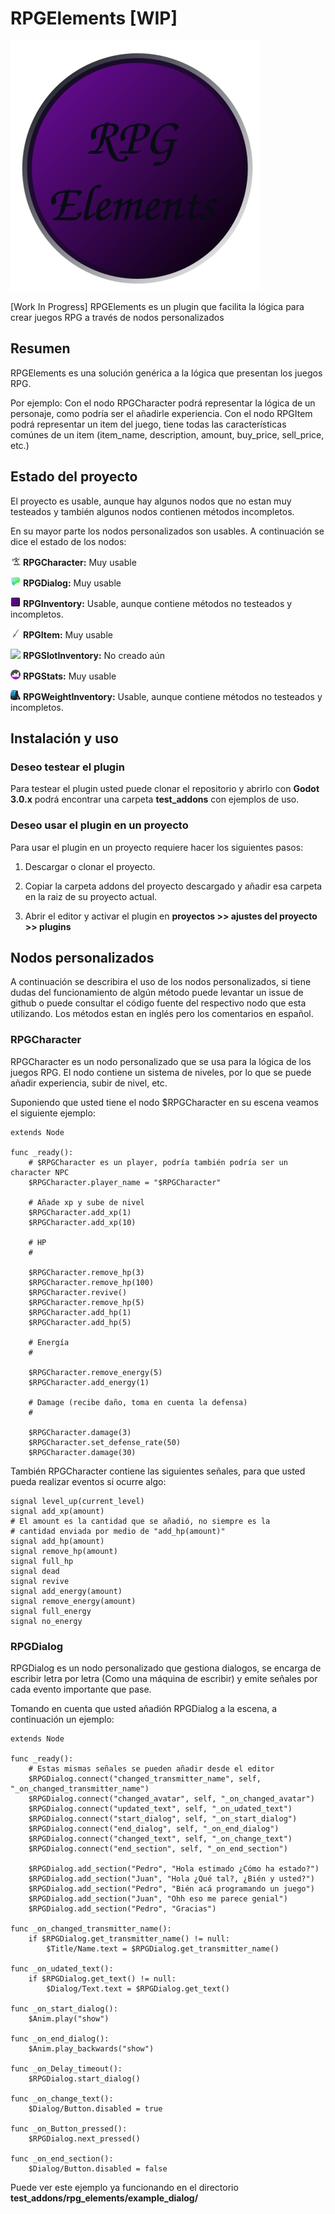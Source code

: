 # RPGElements [WIP]

![logo](https://github.com/MatiasVME/RPGElements/blob/master/original_images/RPGElementsFull.png)

[Work In Progress] RPGElements es un plugin que facilita la lógica para crear juegos RPG a través de nodos personalizados

## Resumen

RPGElements es una solución genérica a la lógica que presentan los juegos RPG.

Por ejemplo: Con el nodo RPGCharacter podrá representar la lógica de un personaje, como podría ser el añadirle experiencia. Con el nodo RPGItem podrá representar un item del juego, tiene todas las características comúnes de un item (item_name, description, amount, buy_price, sell_price, etc.)

## Estado del proyecto

El proyecto es usable, aunque hay algunos nodos que no estan muy testeados y también algunos nodos contienen métodos incompletos.

En su mayor parte los nodos personalizados son usables. A continuación se dice el estado de los nodos:

![](https://github.com/MatiasVME/RPGElements/blob/master/addons/rpg_elements/icons/RPGCharacter.png) **RPGCharacter:** Muy usable

![](https://github.com/MatiasVME/RPGElements/blob/master/addons/rpg_elements/icons/RPGDialog.png) **RPGDialog:** Muy usable

![](https://github.com/MatiasVME/RPGElements/blob/master/addons/rpg_elements/icons/RPGInventory.png) **RPGInventory:** Usable, aunque contiene métodos no testeados y incompletos.

![](https://github.com/MatiasVME/RPGElements/blob/master/addons/rpg_elements/icons/RPGItem.png) **RPGItem:** Muy usable

![](https://github.com/MatiasVME/RPGElements/blob/master/addons/rpg_elements/icons/RPGSlotInventory.png) **RPGSlotInventory:** No creado aún

![](https://github.com/MatiasVME/RPGElements/blob/master/addons/rpg_elements/icons/RPGStats.png) **RPGStats:** Muy usable

![](https://github.com/MatiasVME/RPGElements/blob/master/addons/rpg_elements/icons/RPGWeightInventory.png) **RPGWeightInventory:** Usable, aunque contiene métodos no testeados y incompletos.

## Instalación y uso

### Deseo testear el plugin

Para testear el plugin usted puede clonar el repositorio y abrirlo con **Godot 3.0.x** podrá encontrar una carpeta **test_addons** con ejemplos de uso.

### Deseo usar el plugin en un proyecto

Para usar el plugin en un proyecto requiere hacer los siguientes pasos:

1) Descargar o clonar el proyecto.

2) Copiar la carpeta addons del proyecto descargado y añadir esa carpeta en la raiz de su proyecto actual.

3) Abrir el editor y activar el plugin en **proyectos >> ajustes del proyecto >> plugins**

## Nodos personalizados

A continuación se describira el uso de los nodos personalizados, si tiene dudas del funcionamiento de algún método puede levantar un issue de github o puede consultar el código fuente del respectivo nodo que esta utilizando. Los métodos estan en inglés pero los comentarios en español.

### RPGCharacter

RPGCharacter es un nodo personalizado que se usa para la lógica de los juegos RPG. El nodo contiene un sistema de niveles, por lo que se puede añadir experiencia, subir de nivel, etc.

Suponiendo que usted tiene el nodo $RPGCharacter en su escena veamos el siguiente ejemplo:

```gdscript
extends Node

func _ready():
	# $RPGCharacter es un player, podría también podría ser un character NPC
	$RPGCharacter.player_name = "$RPGCharacter"
	
	# Añade xp y sube de nivel
	$RPGCharacter.add_xp(1)
	$RPGCharacter.add_xp(10)
	
	# HP
	#
	
	$RPGCharacter.remove_hp(3)
    $RPGCharacter.remove_hp(100)
	$RPGCharacter.revive()
    $RPGCharacter.remove_hp(5)
	$RPGCharacter.add_hp(1)
	$RPGCharacter.add_hp(5)

	# Energía
	#

	$RPGCharacter.remove_energy(5)
	$RPGCharacter.add_energy(1)

	# Damage (recibe daño, toma en cuenta la defensa)
	# 
	
	$RPGCharacter.damage(3)
	$RPGCharacter.set_defense_rate(50)
	$RPGCharacter.damage(30)

```

También RPGCharacter contiene las siguientes señales, para que usted pueda realizar eventos si ocurre algo:

```gdscript
signal level_up(current_level)
signal add_xp(amount)
# El amount es la cantidad que se añadió, no siempre es la
# cantidad enviada por medio de "add_hp(amount)"
signal add_hp(amount)
signal remove_hp(amount)
signal full_hp
signal dead
signal revive
signal add_energy(amount)
signal remove_energy(amount)
signal full_energy
signal no_energy
```

### RPGDialog

RPGDialog es un nodo personalizado que gestiona dialogos, se encarga de escribir letra por letra (Como una máquina de escribir) y emite señales por cada evento importante que pase.

Tomando en cuenta que usted añadión RPGDialog a la escena, a continuación un ejemplo:

```gdscript
extends Node

func _ready():
    # Estas mismas señales se pueden añadir desde el editor
	$RPGDialog.connect("changed_transmitter_name", self, "_on_changed_transmitter_name")
	$RPGDialog.connect("changed_avatar", self, "_on_changed_avatar")
	$RPGDialog.connect("updated_text", self, "_on_udated_text")
	$RPGDialog.connect("start_dialog", self, "_on_start_dialog")
	$RPGDialog.connect("end_dialog", self, "_on_end_dialog")
	$RPGDialog.connect("changed_text", self, "_on_change_text")
	$RPGDialog.connect("end_section", self, "_on_end_section")
	
	$RPGDialog.add_section("Pedro", "Hola estimado ¿Cómo ha estado?")
	$RPGDialog.add_section("Juan", "Hola ¿Qué tal?, ¿Bién y usted?")
	$RPGDialog.add_section("Pedro", "Bién acá programando un juego")
	$RPGDialog.add_section("Juan", "Ohh eso me parece genial")
	$RPGDialog.add_section("Pedro", "Gracias")

func _on_changed_transmitter_name():
	if $RPGDialog.get_transmitter_name() != null:
		$Title/Name.text = $RPGDialog.get_transmitter_name()
	
func _on_udated_text():
	if $RPGDialog.get_text() != null:
		$Dialog/Text.text = $RPGDialog.get_text()
		
func _on_start_dialog():
	$Anim.play("show")
	
func _on_end_dialog():
	$Anim.play_backwards("show")

func _on_Delay_timeout():
	$RPGDialog.start_dialog()
	
func _on_change_text():
	$Dialog/Button.disabled = true

func _on_Button_pressed():
	$RPGDialog.next_pressed()

func _on_end_section():
	$Dialog/Button.disabled = false

```

Puede ver este ejemplo ya funcionando en el directorio **test_addons/rpg_elements/example_dialog/**
